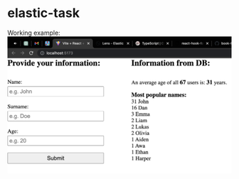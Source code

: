 # elastic-task
Working example:
![example image](https://raw.githubusercontent.com/Danylo-tk/elastic-task/main/client/public/Screenshot%202023-06-28%20at%2016.48.14.png)
